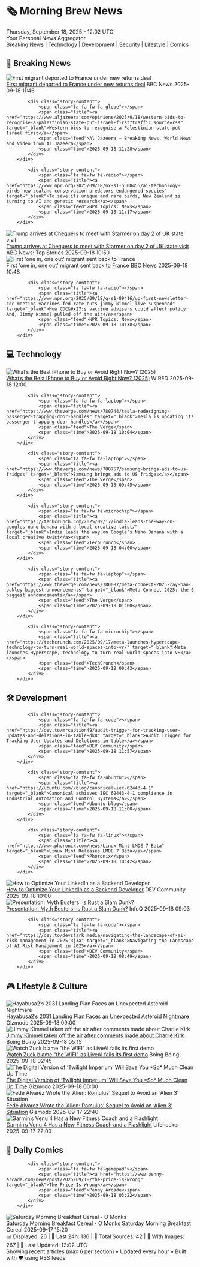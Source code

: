 <!-- Processing 54 RSS feeds at 2025-09-18 12:02:41 UTC -->
<!-- Processing: Saturday Morning Breakfast Cereal -->
<!-- Processing: Poorly Drawn Lines -->
<!-- Processing: Cyanide & Happiness -->
<!-- Processing: Dinosaur Comics -->
<!-- Processing: CNN Top Stories -->
<!-- Processing: BBC Breaking News -->
<!-- Processing: Al Jazeera Breaking News -->
<!-- Processing: NPR News -->
<!-- Processing: Reuters Top News -->
<!-- Processing: ABC News Breaking -->
<!-- Processing: NBC News Breaking -->
<!-- Processing: WIRED -->
<!-- Processing: Dev.to -->
<!-- Processing: StackOverflow Blog -->
<!-- Processing: DistroWatch -->
<!-- Processing: Ubuntu Blog -->
<!-- Processing: GitHub Blog -->
<!-- Processing: GitLab Blog -->
<!-- Processing: Coding Horror -->
<!-- Processing: The Pragmatic Engineer -->
<!-- Processing: Lifehacker -->
<!-- Processing: Boing Boing -->
<!-- Generated 7 new posts out of 22 feeds processed -->
<div class="newspaper-header">
    <h1 class="newspaper-title">🗞️ Morning Brew News</h1>
    <div class="newspaper-date">Thursday, September 18, 2025 - 12:02 UTC</div>
    <div class="newspaper-subtitle">Your Personal News Aggregator</div>
</div>

<div class="newspaper-nav">
    <a href="#breaking">Breaking News</a> |
    <a href="#tech">Technology</a> |
    <a href="#dev">Development</a> |
    <a href="#security">Security</a> |
    <a href="#lifestyle">Lifestyle</a> |
    <a href="#webcomics">Comics</a>
</div>

<div class="news-section breaking-news" id="breaking">
<h2 class="section-header">🚨 Breaking News</h2>
<div class="stories-container">
<div class="story">
            <img src="https://ichef.bbci.co.uk/ace/standard/240/cpsprodpb/e7a9/live/e9aab620-947c-11f0-ad7d-63b0f51784c5.jpg" alt="First migrant deported to France under new returns deal" class="story-image" loading="lazy" onerror="this.style.display='none'">
            <div class="story-content">
                <span class="fa fa-fw fa-flag"></span>
                <span class="title"><a href="https://www.bbc.com/news/articles/ckg653r06jgo?at_medium=RSS&at_campaign=rss" target="_blank">First migrant deported to France under new returns deal</a></span>
                <span class="feed">BBC News</span>
                <span class="time">2025-09-18 11:46</span>
            </div>
        </div>
<div class="story">
            
            <div class="story-content">
                <span class="fa fa-fw fa-globe"></span>
                <span class="title"><a href="https://www.aljazeera.com/opinions/2025/9/18/western-bids-to-recognise-a-palestinian-state-put-israel-first?traffic_source=rss" target="_blank">Western bids to recognise a Palestinian state put Israel first</a></span>
                <span class="feed">Al Jazeera – Breaking News, World News and Video from Al Jazeera</span>
                <span class="time">2025-09-18 11:28</span>
            </div>
        </div>
<div class="story">
            
            <div class="story-content">
                <span class="fa fa-fw fa-radio"></span>
                <span class="title"><a href="https://www.npr.org/2025/09/18/nx-s1-5508455/ai-technology-birds-new-zealand-conservation-predators-endangered-species" target="_blank">To save its unique and rare birds, New Zealand is turning to AI and genetic research</a></span>
                <span class="feed">NPR Topics: News</span>
                <span class="time">2025-09-18 11:17</span>
            </div>
        </div>
<div class="story">
            <img src="https://s.abcnews.com/images/International/trump-starmer-chequers_1758192359096_hpMain_4x3t_384.jpg" alt="Trump arrives at Chequers to meet with Starmer on day 2 of UK state visit" class="story-image" loading="lazy" onerror="this.style.display='none'">
            <div class="story-content">
                <span class="fa fa-fw fa-tv"></span>
                <span class="title"><a href="https://abcnews.go.com/Politics/trump-leave-windsor-castle-meet-starmer-day-2/story?id=125692018" target="_blank">Trump arrives at Chequers to meet with Starmer on day 2 of UK state visit</a></span>
                <span class="feed">ABC News: Top Stories</span>
                <span class="time">2025-09-18 10:50</span>
            </div>
        </div>
<div class="story">
            <img src="https://ichef.bbci.co.uk/ace/standard/240/cpsprodpb/e7a9/live/e9aab620-947c-11f0-ad7d-63b0f51784c5.jpg" alt="First &#x27;one in, one out&#x27; migrant sent back to France" class="story-image" loading="lazy" onerror="this.style.display='none'">
            <div class="story-content">
                <span class="fa fa-fw fa-flag"></span>
                <span class="title"><a href="https://www.bbc.com/news/articles/ckg653r06jgo?at_medium=RSS&at_campaign=rss" target="_blank">First &#x27;one in, one out&#x27; migrant sent back to France</a></span>
                <span class="feed">BBC News</span>
                <span class="time">2025-09-18 10:48</span>
            </div>
        </div>
<div class="story">
            
            <div class="story-content">
                <span class="fa fa-fw fa-radio"></span>
                <span class="title"><a href="https://www.npr.org/2025/09/18/g-s1-89416/up-first-newsletter-cdc-meeting-vaccines-fed-rate-cuts-jimmy-kimmel-live-suspended" target="_blank">How CDC&#x27;s vaccine advisers could affect policy. And, Jimmy Kimmel pulled off the air</a></span>
                <span class="feed">NPR Topics: News</span>
                <span class="time">2025-09-18 10:38</span>
            </div>
        </div>
</div>
</div>
<div class="news-section tech-news" id="tech">
<h2 class="section-header">💻 Technology</h2>
<div class="stories-container">
<div class="story">
            <img src="https://media.wired.com/photos/68cb83e86a7338e553645554/master/pass/iPhone%2017%20Sage%20SOURCE%20Julian%20Chokkattu.jpg" alt="What’s the Best iPhone to Buy or Avoid Right Now? (2025)" class="story-image" loading="lazy" onerror="this.style.display='none'">
            <div class="story-content">
                <span class="fa fa-fw fa-bolt"></span>
                <span class="title"><a href="https://www.wired.com/gallery/iphone-buying-guide/" target="_blank">What’s the Best iPhone to Buy or Avoid Right Now? (2025)</a></span>
                <span class="feed">WIRED</span>
                <span class="time">2025-09-18 12:00</span>
            </div>
        </div>
<div class="story">
            
            <div class="story-content">
                <span class="fa fa-fw fa-laptop"></span>
                <span class="title"><a href="https://www.theverge.com/news/780744/tesla-redesigning-passenger-trapping-door-handles" target="_blank">Tesla is updating its passenger-trapping door handles</a></span>
                <span class="feed">The Verge</span>
                <span class="time">2025-09-18 10:04</span>
            </div>
        </div>
<div class="story">
            
            <div class="story-content">
                <span class="fa fa-fw fa-laptop"></span>
                <span class="title"><a href="https://www.theverge.com/news/780757/samsung-brings-ads-to-us-fridges" target="_blank">Samsung brings ads to US fridges</a></span>
                <span class="feed">The Verge</span>
                <span class="time">2025-09-18 09:45</span>
            </div>
        </div>
<div class="story">
            
            <div class="story-content">
                <span class="fa fa-fw fa-microchip"></span>
                <span class="title"><a href="https://techcrunch.com/2025/09/17/india-leads-the-way-on-googles-nano-banana-with-a-local-creative-twist/" target="_blank">India leads the way on Google’s Nano Banana with a local creative twist</a></span>
                <span class="feed">TechCrunch</span>
                <span class="time">2025-09-18 04:00</span>
            </div>
        </div>
<div class="story">
            
            <div class="story-content">
                <span class="fa fa-fw fa-laptop"></span>
                <span class="title"><a href="https://www.theverge.com/news/780087/meta-connect-2025-ray-ban-oakley-biggest-announcements" target="_blank">Meta Connect 2025: the 6 biggest announcements</a></span>
                <span class="feed">The Verge</span>
                <span class="time">2025-09-18 01:00</span>
            </div>
        </div>
<div class="story">
            
            <div class="story-content">
                <span class="fa fa-fw fa-microchip"></span>
                <span class="title"><a href="https://techcrunch.com/2025/09/17/meta-launches-hyperscape-technology-to-turn-real-world-spaces-into-vr/" target="_blank">Meta launches Hyperscape, technology to turn real-world spaces into VR</a></span>
                <span class="feed">TechCrunch</span>
                <span class="time">2025-09-18 00:43</span>
            </div>
        </div>
</div>
</div>
<div class="news-section dev-news" id="dev">
<h2 class="section-header">🛠️ Development</h2>
<div class="stories-container">
<div class="story">
            
            <div class="story-content">
                <span class="fa fa-fw fa-code"></span>
                <span class="title"><a href="https://dev.to/mrcaption49/audit-trigger-for-tracking-user-updates-and-deletions-in-table-dk8" target="_blank">Audit Trigger for Tracking User Updates and Deletions in table</a></span>
                <span class="feed">DEV Community</span>
                <span class="time">2025-09-18 11:57</span>
            </div>
        </div>
<div class="story">
            
            <div class="story-content">
                <span class="fa fa-fw fa-ubuntu"></span>
                <span class="title"><a href="https://ubuntu.com//blog/canonical-iec-62443-4-1" target="_blank">Canonical achieves IEC 62443-4-1 compliance in Industrial Automation and Control Systems</a></span>
                <span class="feed">Ubuntu blog</span>
                <span class="time">2025-09-18 11:00</span>
            </div>
        </div>
<div class="story">
            
            <div class="story-content">
                <span class="fa fa-fw fa-linux"></span>
                <span class="title"><a href="https://www.phoronix.com/news/Linux-Mint-LMDE-7-Beta" target="_blank">Linux Mint Releases LMDE 7 Beta</a></span>
                <span class="feed">Phoronix</span>
                <span class="time">2025-09-18 10:42</span>
            </div>
        </div>
<div class="story">
            <img src="https://media2.dev.to/dynamic/image/width=800%2Cheight=%2Cfit=scale-down%2Cgravity=auto%2Cformat=auto/https%3A%2F%2Fdev-to-uploads.s3.amazonaws.com%2Fuploads%2Farticles%2Fq2kojfsounc66oo8efu2.png" alt="How to Optimize Your LinkedIn as a Backend Developer" class="story-image" loading="lazy" onerror="this.style.display='none'">
            <div class="story-content">
                <span class="fa fa-fw fa-code"></span>
                <span class="title"><a href="https://dev.to/masteringbackend/how-to-optimize-your-linkedin-as-a-backend-developer-48cm" target="_blank">How to Optimize Your LinkedIn as a Backend Developer</a></span>
                <span class="feed">DEV Community</span>
                <span class="time">2025-09-18 10:00</span>
            </div>
        </div>
<div class="story">
            <img src="https://res.infoq.com/presentations/rust-lessons/en/mediumimage/ramya-krishnamoorthy-medium-1756891897399.jpg" alt="Presentation: Myth Busters: Is Rust a Slam Dunk?" class="story-image" loading="lazy" onerror="this.style.display='none'">
            <div class="story-content">
                <span class="fa fa-fw fa-info-circle"></span>
                <span class="title"><a href="https://www.infoq.com/presentations/rust-lessons/?utm_campaign=infoq_content&utm_source=infoq&utm_medium=feed&utm_term=global" target="_blank">Presentation: Myth Busters: Is Rust a Slam Dunk?</a></span>
                <span class="feed">InfoQ</span>
                <span class="time">2025-09-18 09:03</span>
            </div>
        </div>
<div class="story">
            
            <div class="story-content">
                <span class="fa fa-fw fa-code"></span>
                <span class="title"><a href="https://dev.to/devstark_media/navigating-the-landscape-of-ai-risk-management-in-2025-3j3a" target="_blank">Navigating the Landscape of AI Risk Management in 2025</a></span>
                <span class="feed">DEV Community</span>
                <span class="time">2025-09-18 08:49</span>
            </div>
        </div>
</div>
</div>
<div class="news-section lifestyle-news" id="lifestyle">
<h2 class="section-header">🎮 Lifestyle & Culture</h2>
<div class="stories-container">
<div class="story">
            <img src="https://gizmodo.com/app/uploads/2025/09/hayabusa2-touchdown.jpg" alt="Hayabusa2’s 2031 Landing Plan Faces an Unexpected Asteroid Nightmare" class="story-image" loading="lazy" onerror="this.style.display='none'">
            <div class="story-content">
                <span class="fa fa-fw fa-computer"></span>
                <span class="title"><a href="https://gizmodo.com/hayabusa2s-2031-landing-plan-faces-an-unexpected-asteroid-nightmare-2000660086" target="_blank">Hayabusa2’s 2031 Landing Plan Faces an Unexpected Asteroid Nightmare</a></span>
                <span class="feed">Gizmodo</span>
                <span class="time">2025-09-18 09:00</span>
            </div>
        </div>
<div class="story">
            <img src="https://i0.wp.com/boingboing.net/wp-content/uploads/2025/09/Kimmel.jpg?fit=1080%2C612&amp;quality=60&amp;ssl=1" alt="Jimmy Kimmel taken off the air after comments made about Charlie Kirk" class="story-image" loading="lazy" onerror="this.style.display='none'">
            <div class="story-content">
                <span class="fa fa-fw fa-arrow-right"></span>
                <span class="title"><a href="https://boingboing.net/2025/09/17/jimmy-kimmel-taken-off-the-air-after-comments-made-about-charlie-kirk.html" target="_blank">Jimmy Kimmel taken off the air after comments made about Charlie Kirk</a></span>
                <span class="feed">Boing Boing</span>
                <span class="time">2025-09-18 05:15</span>
            </div>
        </div>
<div class="story">
            <img src="https://i0.wp.com/boingboing.net/wp-content/uploads/2022/06/metashrug.jpg?fit=1500%2C1000&amp;quality=60&amp;ssl=1" alt="Watch Zuck blame &quot;the WIFI&quot; as LiveAI fails its first demo" class="story-image" loading="lazy" onerror="this.style.display='none'">
            <div class="story-content">
                <span class="fa fa-fw fa-arrow-right"></span>
                <span class="title"><a href="https://boingboing.net/2025/09/17/watch-zuck-blame-the-wifi-as-liveai-fails-its-first-demo.html" target="_blank">Watch Zuck blame &quot;the WIFI&quot; as LiveAI fails its first demo</a></span>
                <span class="feed">Boing Boing</span>
                <span class="time">2025-09-18 02:45</span>
            </div>
        </div>
<div class="story">
            <img src="https://gizmodo.com/app/uploads/2025/09/twilight-imperium-digital.jpg" alt="The Digital Version of ‘Twilight Imperium’ Will Save You *So* Much Clean Up Time" class="story-image" loading="lazy" onerror="this.style.display='none'">
            <div class="story-content">
                <span class="fa fa-fw fa-computer"></span>
                <span class="title"><a href="https://gizmodo.com/twilight-imperium-digital-game-release-date-steam-2000660383" target="_blank">The Digital Version of ‘Twilight Imperium’ Will Save You *So* Much Clean Up Time</a></span>
                <span class="feed">Gizmodo</span>
                <span class="time">2025-09-18 00:00</span>
            </div>
        </div>
<div class="story">
            <img src="https://gizmodo.com/app/uploads/2025/09/alienromulus.jpg" alt="Fede Álvarez Wrote the ‘Alien: Romulus’ Sequel to Avoid an ‘Alien 3’ Situation" class="story-image" loading="lazy" onerror="this.style.display='none'">
            <div class="story-content">
                <span class="fa fa-fw fa-computer"></span>
                <span class="title"><a href="https://gizmodo.com/alien-romulus-sequel-fede-alvarez-alien-3-2000660375" target="_blank">Fede Álvarez Wrote the ‘Alien: Romulus’ Sequel to Avoid an ‘Alien 3’ Situation</a></span>
                <span class="feed">Gizmodo</span>
                <span class="time">2025-09-17 22:40</span>
            </div>
        </div>
<div class="story">
            <img src="https://lifehacker.com/imagery/articles/01K5CPEZWZPJS0BQTJWDREQXGG/hero-image.png" alt="Garmin’s Venu 4 Has a New Fitness Coach and a Flashlight" class="story-image" loading="lazy" onerror="this.style.display='none'">
            <div class="story-content">
                <span class="fa fa-fw fa-life-ring"></span>
                <span class="title"><a href="https://lifehacker.com/health/garmin-new-venu-4-watch?utm_medium=RSS" target="_blank">Garmin’s Venu 4 Has a New Fitness Coach and a Flashlight</a></span>
                <span class="feed">Lifehacker</span>
                <span class="time">2025-09-17 22:00</span>
            </div>
        </div>
</div>
</div>
<div class="news-section webcomics-section" id="webcomics">
<h2 class="section-header">🎨 Daily Comics</h2>
<div class="stories-container">
<div class="story">
            
            <div class="story-content">
                <span class="fa fa-fw fa-gamepad"></span>
                <span class="title"><a href="https://www.penny-arcade.com/news/post/2025/09/18/the-price-is-wrong" target="_blank">The Price Is Wrong</a></span>
                <span class="feed">Penny Arcade</span>
                <span class="time">2025-09-18 03:22</span>
            </div>
        </div>
<div class="story">
            <img src="https://www.smbc-comics.com/comics/1757980876-20250917.png" alt="Saturday Morning Breakfast Cereal - O Monks" class="story-image" loading="lazy" onerror="this.style.display='none'">
            <div class="story-content">
                <span class="fa fa-fw fa-smile"></span>
                <span class="title"><a href="https://www.smbc-comics.com/comic/o-monks" target="_blank">Saturday Morning Breakfast Cereal - O Monks</a></span>
                <span class="feed">Saturday Morning Breakfast Cereal</span>
                <span class="time">2025-09-17 15:20</span>
            </div>
        </div>
</div>
</div>

<div class="newspaper-footer">
    <div class="stats">
        📊 Displayed: 26 | 📅 Last 24h: 136 | 📡 Total Sources: 42 | 📸 With Images: 267 |
        🔄 Last Updated: 12:02 UTC
    </div>
    <div class="footer-note">
        Showing recent articles (max 6 per section) • Updated every hour • Built with ❤️ using RSS feeds
    </div>
</div>
